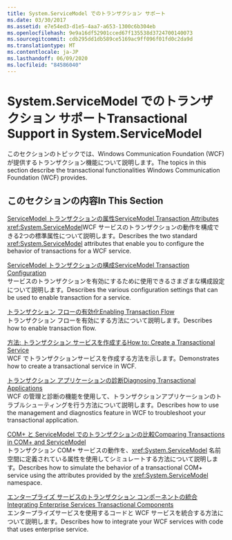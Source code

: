 ```yaml
---
title: System.ServiceModel でのトランザクション サポート
ms.date: 03/30/2017
ms.assetid: e7e54ed3-d1e5-4aa7-a653-1300c6b304eb
ms.openlocfilehash: 9e9a16df52901cced67f135538d3724700140073
ms.sourcegitcommit: cdb295dd1db589ce5169ac9ff096f01fd0c2da9d
ms.translationtype: MT
ms.contentlocale: ja-JP
ms.lasthandoff: 06/09/2020
ms.locfileid: "84586040"
---
```

# <a name="transactional-support-in-systemservicemodel"></a><span data-ttu-id="652d0-102">System.ServiceModel でのトランザクション サポート</span><span class="sxs-lookup"><span data-stu-id="652d0-102">Transactional Support in System.ServiceModel</span></span>
<span data-ttu-id="652d0-103">このセクションのトピックでは、Windows Communication Foundation (WCF) が提供するトランザクション機能について説明します。</span><span class="sxs-lookup"><span data-stu-id="652d0-103">The topics in this section describe the transactional functionalities Windows Communication Foundation (WCF) provides.</span></span>  
  
## <a name="in-this-section"></a><span data-ttu-id="652d0-104">このセクションの内容</span><span class="sxs-lookup"><span data-stu-id="652d0-104">In This Section</span></span>  
 [<span data-ttu-id="652d0-105">ServiceModel トランザクションの属性</span><span class="sxs-lookup"><span data-stu-id="652d0-105">ServiceModel Transaction Attributes</span></span>](servicemodel-transaction-attributes.md)  
 <span data-ttu-id="652d0-106"><xref:System.ServiceModel>WCF サービスのトランザクションの動作を構成できる2つの標準属性について説明します。</span><span class="sxs-lookup"><span data-stu-id="652d0-106">Describes the two standard <xref:System.ServiceModel> attributes that enable you to configure the behavior of transactions for a WCF service.</span></span>  
  
 [<span data-ttu-id="652d0-107">ServiceModel トランザクションの構成</span><span class="sxs-lookup"><span data-stu-id="652d0-107">ServiceModel Transaction Configuration</span></span>](servicemodel-transaction-configuration.md)  
 <span data-ttu-id="652d0-108">サービスのトランザクションを有効にするために使用できるさまざまな構成設定について説明します。</span><span class="sxs-lookup"><span data-stu-id="652d0-108">Describes the various configuration settings that can be used to enable transaction for a service.</span></span>  
  
 [<span data-ttu-id="652d0-109">トランザクション フローの有効化</span><span class="sxs-lookup"><span data-stu-id="652d0-109">Enabling Transaction Flow</span></span>](enabling-transaction-flow.md)  
 <span data-ttu-id="652d0-110">トランザクション フローを有効にする方法について説明します。</span><span class="sxs-lookup"><span data-stu-id="652d0-110">Describes how to enable transaction flow.</span></span>  
  
 [<span data-ttu-id="652d0-111">方法: トランザクション サービスを作成する</span><span class="sxs-lookup"><span data-stu-id="652d0-111">How to: Create a Transactional Service</span></span>](how-to-create-a-transactional-service.md)  
 <span data-ttu-id="652d0-112">WCF でトランザクションサービスを作成する方法を示します。</span><span class="sxs-lookup"><span data-stu-id="652d0-112">Demonstrates how to create a transactional service in WCF.</span></span>  
  
 [<span data-ttu-id="652d0-113">トランザクション アプリケーションの診断</span><span class="sxs-lookup"><span data-stu-id="652d0-113">Diagnosing Transactional Applications</span></span>](diagnosing-transactional-applications.md)  
 <span data-ttu-id="652d0-114">WCF の管理と診断の機能を使用して、トランザクションアプリケーションのトラブルシューティングを行う方法について説明します。</span><span class="sxs-lookup"><span data-stu-id="652d0-114">Describes how to use the management and diagnostics feature in WCF to troubleshoot your transactional application.</span></span>  
  
 [<span data-ttu-id="652d0-115">COM+ と ServiceModel でのトランザクションの比較</span><span class="sxs-lookup"><span data-stu-id="652d0-115">Comparing Transactions in COM+ and ServiceModel</span></span>](comparing-transactions-in-com-and-servicemodel.md)  
 <span data-ttu-id="652d0-116">トランザクション COM+ サービスの動作を、<xref:System.ServiceModel> 名前空間に定義されている属性を使用してシミュレートする方法について説明します。</span><span class="sxs-lookup"><span data-stu-id="652d0-116">Describes how to simulate the behavior of a transactional COM+ service using the attributes provided by the <xref:System.ServiceModel> namespace.</span></span>  
  
 [<span data-ttu-id="652d0-117">エンタープライズ サービスのトランザクション コンポーネントの統合</span><span class="sxs-lookup"><span data-stu-id="652d0-117">Integrating Enterprise Services Transactional Components</span></span>](integrating-enterprise-services-transactional-components.md)  
 <span data-ttu-id="652d0-118">エンタープライズサービスを使用するコードと WCF サービスを統合する方法について説明します。</span><span class="sxs-lookup"><span data-stu-id="652d0-118">Describes how to integrate your WCF services with code that uses enterprise service.</span></span>
